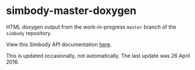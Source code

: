# simbody-master-doxygen
HTML doxygen output from the work-in-progress `master` branch of the `simbody` repository.

View this Simbody API documentation [here](https://simbody.github.io/simbody-master-doxygen).

This is updated occasionally, not automatically. The last update was 26 April 2016.
